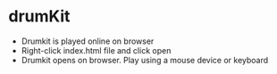 # drumKit
* Drumkit is played online on browser
* Right-click index.html file and click open
* Drumkit opens on browser. Play using a mouse device or keyboard